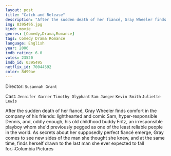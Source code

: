 ```yaml
---
layout: post
title: "Catch and Release"
description: "After the sudden death of her fiancé, Gray Wheeler finds comfort in the company of his friends: lighthearted and comic Sam, hyper-responsible Dennis, and, oddly enough, his old childhood buddy Fritz, an irresponsible playboy whom she'd previously pegged as one of the least reliable people in the world. As secrets about her supposedly perfect fiancé emerge, Gray comes to see new sides of the man she thought she knew, and at the same time, finds herself drawn to the last man she ever expected to fall for..."
img: 0395495.jpg
kind: movie
genres: [Comedy,Drama,Romance]
tags: Comedy Drama Romance 
language: English
year: 2006
imdb_rating: 6.0
votes: 23520
imdb_id: 0395495
netflix_id: 70044592
color: 8d99ae
---
```

Director: `Susannah Grant`  

Cast: `Jennifer Garner` `Timothy Olyphant` `Sam Jaeger` `Kevin Smith` `Juliette Lewis` 

After the sudden death of her fiancé, Gray Wheeler finds comfort in the company of his friends: lighthearted and comic Sam, hyper-responsible Dennis, and, oddly enough, his old childhood buddy Fritz, an irresponsible playboy whom she'd previously pegged as one of the least reliable people in the world. As secrets about her supposedly perfect fiancé emerge, Gray comes to see new sides of the man she thought she knew, and at the same time, finds herself drawn to the last man she ever expected to fall for.::Columbia Pictures